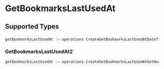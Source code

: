 # GetBookmarksLastUsedAt


## Supported Types

### 

```go
getBookmarksLastUsedAt := operations.CreateGetBookmarksLastUsedAtDateTime(time.Time{/* values here */})
```

### GetBookmarksLastUsedAt2

```go
getBookmarksLastUsedAt := operations.CreateGetBookmarksLastUsedAtGetBookmarksLastUsedAt2(operations.GetBookmarksLastUsedAt2{/* values here */})
```

